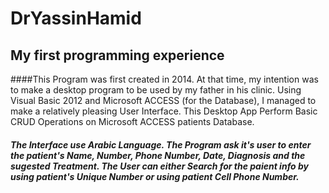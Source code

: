 # DrYassinHamid
## My first programming experience
####This Program was first created in 2014. At that time, my intention was to make a desktop program to be used by my father in his clinic. Using Visual Basic 2012 and Microsoft ACCESS (for the Database), I managed to make a relatively pleasing User Interface. This Desktop App Perform Basic CRUD Operations on Microsoft ACCESS patients  Database.  
##### The Interface use Arabic Language. The Program ask it's user to enter the patient's Name, Number, Phone Number, Date, Diagnosis and the sugested Treatment. The User can either Search for the paient info by using patient's Unique Number or using patient Cell Phone Number.

